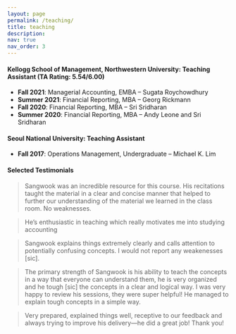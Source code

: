 ```yaml
---
layout: page
permalink: /teaching/
title: teaching
description: 
nav: true
nav_order: 3
---
```


<!-- For now, this page is assumed to be a static description of your courses. You can convert it to a collection similar to `_projects/` so that you can have a dedicated page for each course.

Organize your courses by years, topics, or universities, however you like!
 -->

#### Kellogg School of Management, Northwestern University: Teaching Assistant (TA Rating: 5.54/6.00)
  - **Fall 2021**: Managerial Accounting, EMBA – Sugata Roychowdhury
  - **Summer 2021**: Financial Reporting, MBA – Georg Rickmann
  - **Fall 2020**: Financial Reporting, MBA – Sri Sridharan
  - **Summer 2020**: Financial Reporting, MBA – Andy Leone and Sri Sridharan

#### Seoul National University: Teaching Assistant
  - **Fall 2017**: Operations Management, Undergraduate – Michael K. Lim

#### Selected Testimonials

> Sangwook was an incredible resource for this course. His recitations taught the material in a clear and concise manner that helped to further our understanding of the material we learned in the class room. No weaknesses.

> He’s enthusiastic in teaching which really motivates me into studying accounting

> Sangwook explains things extremely clearly and calls attention to potentially confusing concepts. I would not report any weakenesses [sic].
 
> The primary strength of Sangwook is his ability to teach the concepts in a way that everyone can understand them, he is very organized and he tough [sic] the concepts in a clear and logical way. I was very happy to review his sessions, they were super helpful! He managed to explain tough concepts in a simple way.

> Very prepared, explained things well, receptive to our feedback and always trying to improve his delivery—he did a great job! Thank you!

<object data="{{ site.url }}{{ site.baseurl }}/assets/pdf/teaching_eval_02.pdf" width="1000" height="1000" type="application/pdf"></object>

<object data="{{ site.url }}{{ site.baseurl }}/assets/pdf/teaching_eval_01.pdf" width="1000" height="1000" type="application/pdf"></object>
